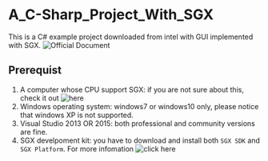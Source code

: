 
# A_C-Sharp_Project_With_SGX

This is a C# example project downloaded from intel with GUI implemented with SGX. ![Official Document](https://software.intel.com/en-us/articles/using-enclaves-with-callbacks-via-ocalls)

## Prerequist

 1. A computer whose CPU support SGX: if you are not sure about this, check it out ![here](https://github.com/ayeks/SGX-hardware)
 2. Windows operating system: windows7 or windows10 only, please notice that windows XP is not supported.
 3. Visual Studio 2013 OR 2015: both professional and community versions are fine. 
 4. SGX develpoment kit: you have to download and install both `SGX SDK` and `SGX Platform`. For more infomation ![click here](https://software.intel.com/en-us/documentation/sgx-sdk-installation-guide/platform-software-installation)
